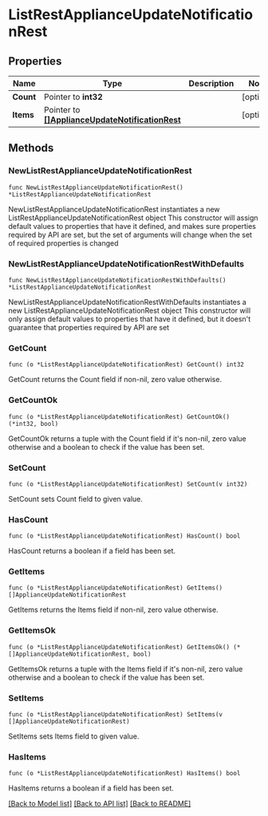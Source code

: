 # ListRestApplianceUpdateNotificationRest

## Properties

Name | Type | Description | Notes
------------ | ------------- | ------------- | -------------
**Count** | Pointer to **int32** |  | [optional] 
**Items** | Pointer to [**[]ApplianceUpdateNotificationRest**](ApplianceUpdateNotificationRest.md) |  | [optional] 

## Methods

### NewListRestApplianceUpdateNotificationRest

`func NewListRestApplianceUpdateNotificationRest() *ListRestApplianceUpdateNotificationRest`

NewListRestApplianceUpdateNotificationRest instantiates a new ListRestApplianceUpdateNotificationRest object
This constructor will assign default values to properties that have it defined,
and makes sure properties required by API are set, but the set of arguments
will change when the set of required properties is changed

### NewListRestApplianceUpdateNotificationRestWithDefaults

`func NewListRestApplianceUpdateNotificationRestWithDefaults() *ListRestApplianceUpdateNotificationRest`

NewListRestApplianceUpdateNotificationRestWithDefaults instantiates a new ListRestApplianceUpdateNotificationRest object
This constructor will only assign default values to properties that have it defined,
but it doesn't guarantee that properties required by API are set

### GetCount

`func (o *ListRestApplianceUpdateNotificationRest) GetCount() int32`

GetCount returns the Count field if non-nil, zero value otherwise.

### GetCountOk

`func (o *ListRestApplianceUpdateNotificationRest) GetCountOk() (*int32, bool)`

GetCountOk returns a tuple with the Count field if it's non-nil, zero value otherwise
and a boolean to check if the value has been set.

### SetCount

`func (o *ListRestApplianceUpdateNotificationRest) SetCount(v int32)`

SetCount sets Count field to given value.

### HasCount

`func (o *ListRestApplianceUpdateNotificationRest) HasCount() bool`

HasCount returns a boolean if a field has been set.

### GetItems

`func (o *ListRestApplianceUpdateNotificationRest) GetItems() []ApplianceUpdateNotificationRest`

GetItems returns the Items field if non-nil, zero value otherwise.

### GetItemsOk

`func (o *ListRestApplianceUpdateNotificationRest) GetItemsOk() (*[]ApplianceUpdateNotificationRest, bool)`

GetItemsOk returns a tuple with the Items field if it's non-nil, zero value otherwise
and a boolean to check if the value has been set.

### SetItems

`func (o *ListRestApplianceUpdateNotificationRest) SetItems(v []ApplianceUpdateNotificationRest)`

SetItems sets Items field to given value.

### HasItems

`func (o *ListRestApplianceUpdateNotificationRest) HasItems() bool`

HasItems returns a boolean if a field has been set.


[[Back to Model list]](../README.md#documentation-for-models) [[Back to API list]](../README.md#documentation-for-api-endpoints) [[Back to README]](../README.md)


